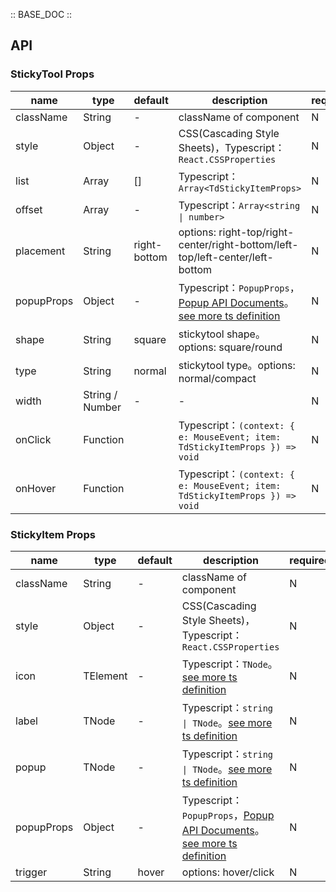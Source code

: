 :: BASE_DOC ::

## API

### StickyTool Props

name | type | default | description | required
-- | -- | -- | -- | --
className | String | - | className of component | N
style | Object | - | CSS(Cascading Style Sheets)，Typescript：`React.CSSProperties` | N
list | Array | [] | Typescript：`Array<TdStickyItemProps>` | N
offset | Array | - | Typescript：`Array<string \| number>` | N
placement | String | right-bottom | options: right-top/right-center/right-bottom/left-top/left-center/left-bottom | N
popupProps | Object | - | Typescript：`PopupProps`，[Popup API Documents](./popup?tab=api)。[see more ts definition](https://github.com/Tencent/tdesign-react/blob/develop/packages/components/sticky-tool/type.ts) | N
shape | String | square | stickytool shape。options: square/round | N
type | String | normal | stickytool type。options: normal/compact | N
width | String / Number | - | \- | N
onClick | Function |  | Typescript：`(context: { e: MouseEvent; item: TdStickyItemProps }) => void`<br/> | N
onHover | Function |  | Typescript：`(context: { e: MouseEvent; item: TdStickyItemProps }) => void`<br/> | N


### StickyItem Props

name | type | default | description | required
-- | -- | -- | -- | --
className | String | - | className of component | N
style | Object | - | CSS(Cascading Style Sheets)，Typescript：`React.CSSProperties` | N
icon | TElement | - | Typescript：`TNode`。[see more ts definition](https://github.com/Tencent/tdesign-react/blob/develop/packages/components/common.ts) | N
label | TNode | - | Typescript：`string \| TNode`。[see more ts definition](https://github.com/Tencent/tdesign-react/blob/develop/packages/components/common.ts) | N
popup | TNode | - | Typescript：`string \| TNode`。[see more ts definition](https://github.com/Tencent/tdesign-react/blob/develop/packages/components/common.ts) | N
popupProps | Object | - | Typescript：`PopupProps`，[Popup API Documents](./popup?tab=api)。[see more ts definition](https://github.com/Tencent/tdesign-react/blob/develop/packages/components/sticky-tool/type.ts) | N
trigger | String | hover | options: hover/click | N
